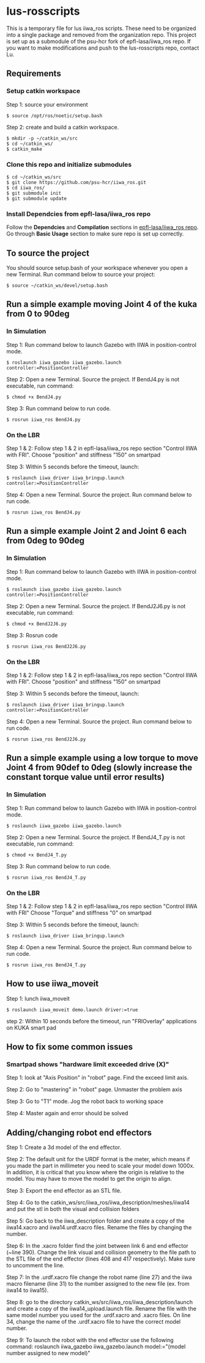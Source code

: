 # lus-rosscripts
This is a temporary file for lus iiwa_ros scripts. These need to be organized into a single package and removed from the organization repo.
This project is set up as a submodule of the psu-hcr fork of epfl-lasa/iiwa_ros repo. If you want to make modifications and push to the lus-rosscripts repo, contact Lu.

## Requirements
### Setup catkin workspace
Step 1: source your environment

	$ source /opt/ros/noetic/setup.bash

Step 2: create and build a catkin workspace. 

	$ mkdir -p ~/catkin_ws/src
	$ cd ~/catkin_ws/
	$ catkin_make
	
### Clone this repo and initialize submodules

	$ cd ~/catkin_ws/src
	$ git clone https://github.com/psu-hcr/iiwa_ros.git
	$ cd iiwa_ros/
	$ git submodule init
	$ git submodule update

### Install Dependcies from epfl-lasa/iiwa_ros repo
Follow the **Dependcies** and **Compilation** sections in [epfl-lasa/iiwa_ros repo](https://github.com/epfl-lasa/iiwa_ros).
Go through **Basic Usage** section to make sure repo is set up correctly.

## To source the project
You should source setup.bash of your workspace whenever you open a new Terminal. Run command below to source your project: 

	$ source ~/catkin_ws/devel/setup.bash
	
## Run a simple example moving Joint 4 of the kuka from 0 to 90deg
### In Simulation
Step 1: Run command below to launch Gazebo with IIWA in position-control mode. 

	$ roslaunch iiwa_gazebo iiwa_gazebo.launch controller:=PositionController

Step 2: Open a new Terminal. Source the project. If BendJ4.py is not executable, run command:

	$ chmod +x BendJ4.py

Step 3: Run command below to run code.

	$ rosrun iiwa_ros BendJ4.py
	
### On the LBR
Step 1 & 2: Follow step 1 & 2 in epfl-lasa/iiwa_ros repo section "Control IIWA with FRI". Choose "position" and stiffness "150" on smartpad

Step 3: Within 5 seconds before the timeout, launch: 

	$ roslaunch iiwa_driver iiwa_bringup.launch controller:=PositionController
	
Step 4: Open a new Terminal. Source the project. Run command below to run code.
	
	$ rosrun iiwa_ros BendJ4.py

## Run a simple example Joint 2 and Joint 6 each from 0deg to 90deg
### In Simulation
Step 1: Run command below to launch Gazebo with IIWA in position-control mode.

	$ roslaunch iiwa_gazebo iiwa_gazebo.launch controller:=PositionController

Step 2: Open a new Terminal. Source the project. If BendJ2J6.py is not executable, run command:

	$ chmod +x BendJ2J6.py

Step 3: Rosrun code

	$ rosrun iiwa_ros BendJ2J6.py
	
### On the LBR
Step 1 & 2: Follow step 1 & 2 in epfl-lasa/iiwa_ros repo section "Control IIWA with FRI". Choose "position" and stiffness "150" on smartpad

Step 3: Within 5 seconds before the timeout, launch: 

	$ roslaunch iiwa_driver iiwa_bringup.launch controller:=PositionController
	
Step 4: Open a new Terminal. Source the project. Run command below to run code.
	
	$ rosrun iiwa_ros BendJ2J6.py
	
## Run a simple example using a low torque to move Joint 4 from 90def to 0deg (slowly increase the constant torque value until error results)
### In Simulation
Step 1: Run command below to launch Gazebo with IIWA in position-control mode.

	$ roslaunch iiwa_gazebo iiwa_gazebo.launch 

Step 2: Open a new Terminal. Source the project. If BendJ4_T.py is not executable, run command:

	$ chmod +x BendJ4_T.py

Step 3: Run command below to run code.

	$ rosrun iiwa_ros BendJ4_T.py
	
### On the LBR
Step 1 & 2: Follow step 1 & 2 in epfl-lasa/iiwa_ros repo section "Control IIWA with FRI" Choose "Torque" and stiffness "0" on smartpad


Step 3: Within 5 seconds before the timeout, launch: 

	$ roslaunch iiwa_driver iiwa_bringup.launch 
	
Step 4: Open a new Terminal. Source the project. Run command below to run code.
	
	$ rosrun iiwa_ros BendJ4_T.py
	
## How to use iiwa_moveit
Step 1: lunch iiwa_moveit

	$ roslaunch iiwa_moveit demo.launch driver:=true

step 2: Within 10 seconds before the timeout, run "FRIOverlay" applications on KUKA smart pad
	
## How to fix some common issues
### Smartpad shows "hardware limit exceeded drive (X)"
Step 1: look at "Axis Position" in "robot" page. Find the exceed limit axis.

Step 2: Go to "mastering" in "robot" page. Unmaster the problem axis

Step 3: Go to "T1" mode. Jog the robot back to working space

Step 4: Master again and error should be solved

## Adding/changing robot end effectors

Step 1: Create a 3d model of the end effector.

Step 2: The default unit for the URDF format is the meter, which means if you made the part in millimeter you need to scale your model down 1000x.
In addition, it is critical that you know where the origin is relative to the model. You may have to move the model to get the origin to align.

Step 3: Export the end effector as an STL file.

Step 4: Go to the catkin_ws/src/iiwa_ros/iiwa_description/meshes/iiwa14 and put the stl in both the visual and collision folders

Step 5: Go back to the iiwa_description folder and create a copy of the iiwa14.xacro and iiwa14.urdf.xacro files. Rename the files by changing the number.
	
Step 6: In the .xacro folder find the joint between link 6 and end effector (~line 390). Change the link visual and collision geometry to the file path to the STL file of the end effector (lines 408 and 417 respectively). Make sure to uncomment the line.

Step 7: In the .urdf.xacro file change the robot name (line 27) and the iiwa macro filename (line 31)  to the number assigned to the new file (ex. from iiwa14 to iiwa15).

Step 8: go to the directory catkin_ws/src/iiwa_ros/iiwa_description/launch and create a copy of the iiwa14_upload.launch file. Rename the file with the same model number you used for the .urdf.xacro and .xacro files. On line 34, change the name of the .urdf.xacro file to have the correct model number.

Step 9: To launch the robot with the end effector use the following command: roslaunch iiwa_gazebo iiwa_gazebo.launch model:="(model number assigned to new model)"
